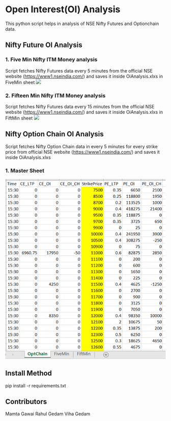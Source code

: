 # Open Interest(OI) Analysis

This python script helps in analysis of NSE Nifty Futures and Optionchain data.
## Nifty Future OI Analysis
### 1. Five Min Nifty ITM Money analysis
Script fetches Nifty Futures data every 5 minutes from the official NSE website (https://www1.nseindia.com/) and saves it inside OiAnalysis.xlxs in FiveMin sheet 
<img src="Images/Future5MinOI.PNG">

### 2. Fifteen Min Nifty ITM Money analysis
Script fetches Nifty Futures data every 15 minutes from the official NSE website (https://www1.nseindia.com/) and saves it inside OiAnalysis.xlxs in FiftMin sheet <img src="Images/Future15MinOI.PNG">

## Nifty Option Chain OI Analysis
Script fetches Nifty Option Chain data in every 5 minutes for every strike price from official NSE website (https://www1.nseindia.com/) and saves it inside OiAnalysis.xlxs 


### 1. Master Sheet
<img src="Images/Master.PNG">

## Install Method
pip install -r requirements.txt

## Contributors
Mamta Gawai
Rahul Gedam
Viha Gedam

